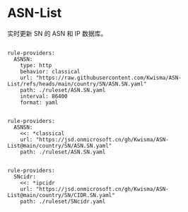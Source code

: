 
# ASN-List

实时更新 SN 的 ASN 和 IP 数据库。

<pre><code class="language-javascript">
rule-providers:
  ASNSN:
    type: http
    behavior: classical
    url: "https://raw.githubusercontent.com/Kwisma/ASN-List/refs/heads/main/country/SN/ASN.SN.yaml"
    path: ./ruleset/ASN.SN.yaml
    interval: 86400
    format: yaml
</code></pre>

<pre><code class="language-javascript">
rule-providers:
  ASNSN:
    <<: *classical
    url: "https://jsd.onmicrosoft.cn/gh/Kwisma/ASN-List@main/country/SN/ASN.SN.yaml"
    path: ./ruleset/ASN.SN.yaml
</code></pre>

<pre><code class="language-javascript">
rule-providers:
  SNcidr:
    <<: *ipcidr
    url: "https://jsd.onmicrosoft.cn/gh/Kwisma/ASN-List@main/country/SN/CIDR.SN.yaml"
    path: ./ruleset/SNcidr.yaml
</code></pre>